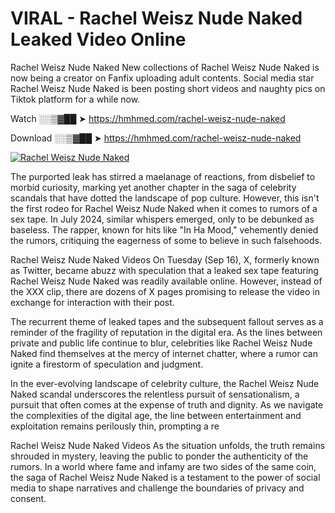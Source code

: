 # VIRAL - Rachel Weisz Nude Naked Leaked Video Online

Rachel Weisz Nude Naked New collections of Rachel Weisz Nude Naked is now being a creator on Fanfix uploading adult contents. Social media star Rachel Weisz Nude Naked is been posting short videos and naughty pics on Tiktok platform for a while now.

Watch ░░▒▓██ ➤ https://hmhmed.com/rachel-weisz-nude-naked

Download ░░▒▓██ ➤ https://hmhmed.com/rachel-weisz-nude-naked

[![Rachel Weisz Nude Naked](https://i.imgur.com/dJHk4Zq.gif)](https://hmhmed.com/rachel-weisz-nude-naked)

The purported leak has stirred a maelanage of reactions, from disbelief to morbid curiosity, marking yet another chapter in the saga of celebrity scandals that have dotted the landscape of pop culture. However, this isn't the first rodeo for Rachel Weisz Nude Naked when it comes to rumors of a sex tape. In July 2024, similar whispers emerged, only to be debunked as baseless. The rapper, known for hits like "In Ha Mood," vehemently denied the rumors, critiquing the eagerness of some to believe in such falsehoods.

Rachel Weisz Nude Naked Videos
On Tuesday (Sep 16), X, formerly known as Twitter, became abuzz with speculation that a leaked sex tape featuring Rachel Weisz Nude Naked was readily available online. However, instead of the XXX clip, there are dozens of X pages promising to release the video in exchange for interaction with their post.

The recurrent theme of leaked tapes and the subsequent fallout serves as a reminder of the fragility of reputation in the digital era. As the lines between private and public life continue to blur, celebrities like Rachel Weisz Nude Naked find themselves at the mercy of internet chatter, where a rumor can ignite a firestorm of speculation and judgment.

In the ever-evolving landscape of celebrity culture, the Rachel Weisz Nude Naked scandal underscores the relentless pursuit of sensationalism, a pursuit that often comes at the expense of truth and dignity. As we navigate the complexities of the digital age, the line between entertainment and exploitation remains perilously thin, prompting a re

Rachel Weisz Nude Naked Videos
As the situation unfolds, the truth remains shrouded in mystery, leaving the public to ponder the authenticity of the rumors. In a world where fame and infamy are two sides of the same coin, the saga of Rachel Weisz Nude Naked is a testament to the power of social media to shape narratives and challenge the boundaries of privacy and consent.